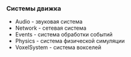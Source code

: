 ### Системы движка

- Audio - звуковая система
- Network - сетевая система
- Events - система обработки событий
- Physics - система физической симуляции
- VoxelSystem - система вокселей
